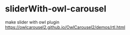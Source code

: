 # sliderWith-owl-carousel
make slider with owl plugin https://owlcarousel2.github.io/OwlCarousel2/demos/rtl.html
